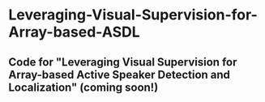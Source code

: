# Leveraging-Visual-Supervision-for-Array-based-ASDL

## Code for "Leveraging Visual Supervision for Array-based Active Speaker Detection and Localization" (coming soon!)

